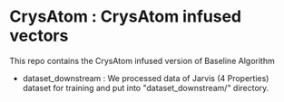 # CrysAtom : CrysAtom infused vectors
This repo contains the CrysAtom infused version of Baseline Algorithm
* dataset_downstream : We processed data of Jarvis (4 Properties) dataset for training and put into "dataset_downstream/" directory.
